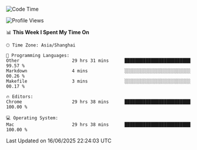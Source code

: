<!--START_SECTION:waka-->
![Code Time](http://img.shields.io/badge/Code%20Time-4%2C083%20hrs%2035%20mins-blue)

![Profile Views](http://img.shields.io/badge/Profile%20Views-0-blue)

📊 **This Week I Spent My Time On** 

```text
🕑︎ Time Zone: Asia/Shanghai

💬 Programming Languages: 
Other                    29 hrs 31 mins      █████████████████████████   99.57 % 
Markdown                 4 mins              ░░░░░░░░░░░░░░░░░░░░░░░░░   00.26 % 
Makefile                 3 mins              ░░░░░░░░░░░░░░░░░░░░░░░░░   00.17 % 

🔥 Editors: 
Chrome                   29 hrs 38 mins      █████████████████████████   100.00 % 

💻 Operating System: 
Mac                      29 hrs 38 mins      █████████████████████████   100.00 % 
```


 Last Updated on 16/06/2025 22:24:03 UTC
<!--END_SECTION:waka-->
